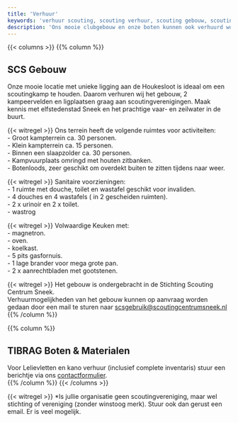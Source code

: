 ```yaml
---
title: 'Verhuur'
keywords: 'verhuur scouting, scouting verhuur, scouting gebouw, scouting clubhuis, verhuur scoutinggebouw, scoutinghuis huren, verhuur clubhuis, verhuur scoutslokalen, verhuur tibrag, verhuur scouting centrum sneek, scouting centrum sneek, scouting kamp locatie'
description: 'Ons mooie clubgebouw en onze boten kunnen ook verhuurd worden! Zie hier meer informatie.'
---
```



{{< columns >}}
{{% column %}}
## SCS Gebouw

Onze mooie locatie met unieke ligging aan de Houkesloot is ideaal om een scoutingkamp te houden. Daarom verhuren wij het gebouw, 2 kampeervelden en ligplaatsen graag aan scoutingverenigingen.
Maak kennis met elfstedenstad Sneek en het prachtige vaar- en zeilwater in de buurt.  

{{< witregel >}}
Ons terrein heeft de volgende ruimtes voor activiteiten:  
\- Groot kampterrein ca. 30 personen.  
\- Klein kampterrein ca. 15 personen.  
\- Binnen een slaapzolder ca. 30 personen.  
\- Kampvuurplaats omringd met houten zitbanken.  
\- Botenloods, zeer geschikt om overdekt buiten te zitten tijdens naar weer.  

{{< witregel >}}
Sanitaire voorzieningen:  
\- 1 ruimte met douche, toilet en wastafel geschikt voor invaliden.  
\- 4 douches en 4 wastafels ( in 2 gescheiden ruimten).  
\- 2 x urinoir en 2 x toilet.  
\- wastrog  

{{< witregel >}}
Volwaardige Keuken met:  
\- magnetron.  
\- oven.  
\- koelkast.  
\- 5 pits gasfornuis.  
\- 1 lage brander voor mega grote pan.  
\- 2 x aanrechtbladen met gootstenen.  

{{< witregel >}}
Het gebouw is ondergebracht in de Stichting Scouting Centrum Sneek.  
Verhuurmogelijkheden van het gebouw kunnen op aanvraag worden gedaan door een mail te sturen naar scsgebruik@scoutingcentrumsneek.nl  
{{% /column %}}

{{% column %}}
## TIBRAG Boten & Materialen

Voor Lelievletten en kano verhuur (inclusief complete inventaris) stuur een berichtje via ons [contactformulier](/contact/).  
{{% /column %}}
{{< /columns >}}

{{< witregel >}}
*Is jullie organisatie geen scoutingvereniging, maar wel stichting of vereniging (zonder winstoog merk). Stuur ook dan gerust een email. Er is veel mogelijk.
